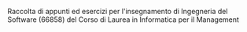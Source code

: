 Raccolta di appunti ed esercizi per l'insegnamento di Ingegneria del Software (66858) del Corso di Laurea in Informatica per il Management
